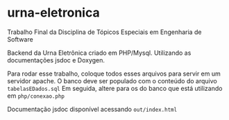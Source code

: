 # urna-eletronica
Trabalho Final da Disciplina de Tópicos Especiais em Engenharia de Software

Backend da Urna Eletrônica criado em PHP/Mysql. Utilizando as documentações jsdoc e Doxygen.

Para rodar esse trabalho, coloque todos esses arquivos para servir em um servidor apache.
O banco deve ser populado com o conteúdo do arquivo ```tabelasEDados.sql```
Em seguida, altere para os do banco que está utilizando em ```php/conexao.php```

Documentação jsdoc disponível acessando ```out/index.html```
